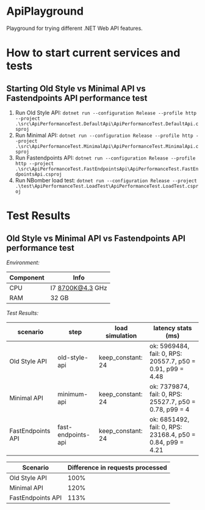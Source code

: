 # ApiPlayground
Playground for trying different .NET Web API features.

# How to start current services and tests

## Starting Old Style vs Minimal API vs Fastendpoints API performance test
1. Run Old Style API: `dotnet run --configuration Release --profile http --project .\src\ApiPerformanceTest.DefaultApi\ApiPerformanceTest.DefaultApi.csproj`
3. Run Minimal API: `dotnet run --configuration Release --profile http --project .\src\ApiPerformanceTest.MinimalApi\ApiPerformanceTest.MinimalApi.csproj`
4. Run Fastendpoints API: `dotnet run --configuration Release --profile http --project .\src\ApiPerformanceTest.FastEndpointsApi\ApiPerformanceTest.FastEndpointsApi.csproj`
5. Run NBomber load test: `dotnet run --configuration Release --project .\test\ApiPerformanceTest.LoadTest\ApiPerformanceTest.LoadTest.csproj`

# Test Results

## Old Style vs Minimal API vs Fastendpoints API performance test

_Environment:_

| Component| Info             |
| -------- | ---------------- |
| CPU      | I7 8700K@4.3 GHz |
| RAM      | 32 GB            |

_Test Results:_

| scenario          | step               | load simulation   | latency stats (ms)                                         |
| ----------------- | ------------------ | ----------------- | ---------------------------------------------------------- |
| Old Style API     | old-style-api      | keep_constant: 24 | ok: 5969484, fail: 0, RPS: 20557.7, p50 = 0.91, p99 = 4.48 |
| Minimal API       | minimum-api        | keep_constant: 24 | ok: 7379874, fail: 0, RPS: 25527.7, p50 = 0.78, p99 = 4    |
| FastEndpoints API | fast-endpoints-api | keep_constant: 24 | ok: 6851492, fail: 0, RPS: 23168.4, p50 = 0.84, p99 = 4.21 |

| Scenario          | Difference in requests processed |
| ----------------  | -------------------------------- |
| Old Style API     | 100%                             |
| Minimal API       | 120%                             |
| FastEndpoints API | 113%                             |
